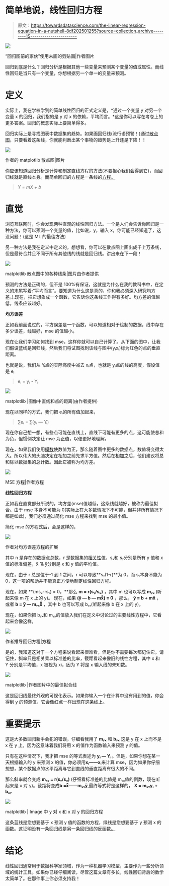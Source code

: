 # 简单地说，线性回归方程

> 原文：<https://towardsdatascience.com/the-linear-regression-equation-in-a-nutshell-8df202501255?source=collection_archive---------15----------------------->

![](img/aa2f1ceb02cb3d40856ca211391ea881.png)

“回归图前的家伙”使用未画的剪贴画|作者图片

回归到底是什么？回归分析是根据其他一些变量来预测某个变量的值或属性。而线性回归是当只有一个变量，你想根据另一个单一的变量来预测。

# **定义**

实际上，我在学校学到的简单线性回归的正式定义是，*通过一个变量 y 对另一个变量 x 的回归，我们指的是 y 对 x 的依赖，平均而言。*这是你可以写在考卷上的更多答案。回归的概念实际上要简单得多。

回归实际上是寻找图表中数据集的趋势。如果画回归线(流行语预警！)通过[散点图](https://en.wikipedia.org/wiki/Scatter_plot)，只要看着这条线，你就能判断出某个事物的趋势是上升还是下降！！

![](img/c9e657d55023766b238e283207fe6a3d.png)

作者的 matplotlib 散点图|图片

你应该知道回归分析是计算和制定直线方程的方法(不要担心我们会得到它)，而回归线就是直线本身。而简单回归的方程是一条线的[方程。](https://youtu.be/AqFwKecNaTk)

> *Y = mX + b*

# **直觉**

浏览互联网时，你会发现两种直观的线性回归方法。一个是人们会告诉你回归是一种方法，你可以预测一个变量的值，比如说，y，输入 x，你可能已经知道了，这没问题！(这是 ML 的最佳方法)

另一种方法是我在定义中定义的。想想看，你可以在散点图上画出成千上万条线，但是最符合并且不同于所有其他线的线就是回归线。讲出来在下一段！

![](img/b2c11da5428b67ef9244ea20a62bf65d.png)

matplotlib 散点图中的各种线条|图片由作者提供

预测的方法是正确的，但不是 100%有保证，这就是为什么在我的教科书中，在定义的末尾写着:“平均而言”。要知道为什么这是真的，你和我必须深入研究均方差。).现在，把它想象成一个函数，它告诉你这条线工作得有多好。均方差的值越低，线条应该越好。

**均方误差**

正如我前面说过的，平方误差是一个函数，可以知道相对于绘制的数据，线中存在多少误差，线越好，mse 的值越小。

现在让我们学习如何找到 mse，这样你就可以自己计算了。从下面的图中，让我们假设蓝线是回归线，然后我们将试图找到该线与图中(yᵢxᵢ)标为红色的点的垂直距离。

也就是说，我们从 Yᵢ点的实际高度中减去 xᵢ点，也就是 yᵢ点的线的高度，假设值是 eᵢ

> eᵢ = yᵢ - Yᵢ

![](img/c6c2d6b9b4cbb60de6ba3e678d6d0471.png)

matplotlib |图像中直线和点的距离(由作者提供)

现在以同样的方式，我们把 eᵢ的所有值加起来，

> ∑eᵢ = ∑(yᵢ — Yᵢ)

现在你自己想一想，有些点可能在直线上，直线下可能有更多的点，这可能使总和为负，但惯例决定让 mse 为正值，以便更好地理解。

现在，如果我们使用[模数](https://youtu.be/r6hS_8nm1jM)使数值为正，那么随着图中更多的数据点，数值将变得太大。所以伟大的头脑决定在相加之前先求平方值。然后在相加之后，他们建议将总和除以数据集的总计数。因此它被称为均方差。

![](img/5ed3a0bd7ccc7cf0ce6fba51a8d9dbcb.png)

MSE 方程|作者方程

**线性回归方程**

正如我在直觉部分所说的，均方差(mse)值越低，这条线就越好，被称为最佳拟合。由于 mse 本身不可能为 0(实际上在大多数情况下不可能，但并非所有情况下都是如此)，我们必须通过简化 mse 方程来找到 mse 的最小值。

简化 mse 的方程式后，会是这样的，

![](img/8335af6d8e3c56338f48b622fe23c1b6.png)

作者对均方误差方程的扩展

其中 n 是存在的数据点总数，r 是数据集的[相关性](https://www.investopedia.com/terms/c/correlation.asp)值，sₓ和 sᵧ分别是所有 y 值和 x 值的标准偏差，x̅ **̄** & y̅分别是 x 和 y 值的平均值。

现在，由于 r 总是位于-1 到 1 之间，r 可以导致**sᵧ(1-r)**为 0，而 sᵧ本身不能为 0，这一项的帮助并不能真正方便地制定线性回归方程。

现在，如果 **(msₓ-rsᵧ) = 0，**那么 **m = r(sᵧ/sₓ)** ，其中 m 也可以写成 **mᵧₓ** (听起来像 m 在 x 上的 y)。
现在，如果 **(y̅ — b — mx̅̄) = 0** ，那么， **y̅ = b + mx̅** ，或者 **b = y̅ — mᵧₓx̅̄** ，其中 b 也可以写成 bᵧₓ(听起来像 b 在 x 上的 y)。

现在，如果你把 bᵧₓ和 mᵧₓ的值放入我们在定义中讨论过的主要线性方程中，它看起来会像这样，

![](img/b867c7cf487e00b2347aad2058a8391b.png)

作者推导回归方程|方程

是的，我知道这对于一个方程来说看起来很难看，但是你不需要每次都记住它。请记住，斜率只是相关乘以标准差的比率，截距看起来像旧的线性方程，其中 x 和 Y 分别是平均值，x 被视为 xi，因为 Y 将是 x 输入线的未知数。

![](img/41f2669b758c1af228c687774ba87369.png)

matplotlib |作者图片中的最佳拟合线

这是回归线最终外观的可视化表示。如果你输入一个在计算中没有用到的值，你会得到 y 的预测值，它会像红点一样出现在这条线上。

# **重要提示**

这是大多数回归新手会犯的错误，仔细看我用了 **mᵧₓ** 和 **bᵧₓ** 这是 y 在 x 上而不是 x 在 y 上，因为这意味着我们将用 x 的值作为函数输入来预测 y 的值。

只有在这种情况下，我才把 mse 的等式表述为 **yᵢ — Yᵢ** 。但是，如果你想在某一天根据输入的 y 来预测 x 的值，你必须用**xᵢ——xᵢ**来计算 mse，因为如果你仔细想想，某个数据点的水平距离与它到直线的垂直距离有很大的不同。

那么斜率就会变成 **mₓᵧ = r(sᵧ/sₓ)** (仔细看标准差的比值是 mᵧₓ值的倒数，现在听起来是 x 对 y)。截距将变成**b =x̅̄——mₓᵧy̅**,最终等式将是这样的， **X = mₓᵧyᵢ + bₓᵧ**

![](img/429144c3e2036097f3661a7ca2eb9797.png)

matplotlib | Image 中 y 对 x 和 x 对 y 的回归方程

这条蓝线是您想要基于 x 预测 y 值的函数的方程，绿线是您想要基于 y 预测 x 的函数。这证明没有一条回归线是另一条回归线的反函数[。](https://youtu.be/W84lObmOp8M)

# 结论

线性回归通常用于数据科学家领域，作为一种机器学习模型，主要作为一些分析领域的统计工具。如果你已经仔细阅读，尽管这篇文章有多长，线性回归背后的数学太简单了。在那件事上你必须支持我！